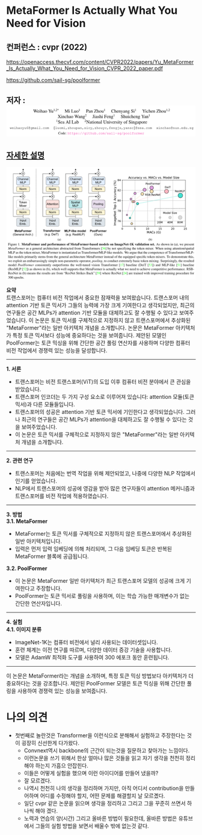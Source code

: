 # MetaFormer Is Actually What You Need for Vision

## 컨퍼런스 : cvpr (2022)

https://openaccess.thecvf.com/content/CVPR2022/papers/Yu_MetaFormer_Is_Actually_What_You_Need_for_Vision_CVPR_2022_paper.pdf

https://github.com/sail-sg/poolformer

## 저자 : ![Alt text](images/image.png)

## [자세한 설명](./MetaFormer%20Is%20Actually%20What%20You%20Need%20for%20Vision%20(2022).md)


![Alt text](images/image-1.png)

**요약**  
트랜스포머는 컴퓨터 비전 작업에서 중요한 잠재력을 보여왔습니다. 트랜스포머 내의 attention 기반 토큰 믹서가 그들의 능력에 가장 크게 기여한다고 생각되었지만, 최근의 연구들은 공간 MLPs가 attention 기반 모듈을 대체하고도 잘 수행될 수 있다고 보여주었습니다. 이 논문은 토큰 믹서를 구체적으로 지정하지 않고 트랜스포머에서 추상화된 "MetaFormer"라는 일반 아키텍처 개념을 소개합니다. 논문은 MetaFormer 아키텍처가 특정 토큰 믹서보다 성능에 중요하다는 것을 보여줍니다. 제안된 모델인 PoolFormer는 토큰 믹싱을 위해 간단한 공간 풀링 연산자를 사용하며 다양한 컴퓨터 비전 작업에서 경쟁력 있는 성능을 달성합니다.

---

**1. 서론**  
- 트랜스포머는 비전 트랜스포머(ViT)의 도입 이후 컴퓨터 비전 분야에서 큰 관심을 받았습니다.
- 트랜스포머 인코더는 두 가지 구성 요소로 이루어져 있습니다: attention 모듈(토큰 믹서)과 다른 모듈들입니다.
- 트랜스포머의 성공은 attention 기반 토큰 믹서에 기인한다고 생각되었습니다. 그러나 최근의 연구들은 공간 MLPs가 attention을 대체하고도 잘 수행될 수 있다는 것을 보여주었습니다.
- 이 논문은 토큰 믹서를 구체적으로 지정하지 않은 "MetaFormer"라는 일반 아키텍처 개념을 소개합니다.

---

**2. 관련 연구**  
- 트랜스포머는 처음에는 번역 작업을 위해 제안되었고, 나중에 다양한 NLP 작업에서 인기를 얻었습니다.
- NLP에서 트랜스포머의 성공에 영감을 받아 많은 연구자들이 attention 메커니즘과 트랜스포머를 비전 작업에 적용하였습니다.

---

**3. 방법**  
**3.1. MetaFormer**  
- MetaFormer는 토큰 믹서를 구체적으로 지정하지 않은 트랜스포머에서 추상화된 일반 아키텍처입니다.
- 입력은 먼저 입력 임베딩에 의해 처리되며, 그 다음 임베딩 토큰은 반복된 MetaFormer 블록에 공급됩니다.

**3.2. PoolFormer**  
- 이 논문은 MetaFormer 일반 아키텍처가 최근 트랜스포머 모델의 성공에 크게 기여한다고 주장합니다.
- PoolFormer는 토큰 믹서로 풀링을 사용하며, 이는 학습 가능한 매개변수가 없는 간단한 연산자입니다.

---

**4. 실험**  
**4.1. 이미지 분류**  
- ImageNet-1K는 컴퓨터 비전에서 널리 사용되는 데이터셋입니다.
- 훈련 체계는 이전 연구를 따르며, 다양한 데이터 증강 기술을 사용합니다.
- 모델은 AdamW 최적화 도구를 사용하여 300 에포크 동안 훈련됩니다.

---

이 논문은 MetaFormer라는 개념을 소개하며, 특정 토큰 믹싱 방법보다 아키텍처가 더 중요하다는 것을 강조합니다. 제안된 PoolFormer 모델은 토큰 믹싱을 위해 간단한 풀링을 사용하여 경쟁력 있는 성능을 보여줍니다.

# 나의 의견
- 첫번째로 놀란것은 Transformer을 이런식으로 분해해서 실험하고 주장한다는 것이 굉장히 신선한게 다가왔다.
  - Convnext역시 backbone의 근간이 되는것을 질문하고 찾아가는 느낌이다.
  - 이런논문을 쓰기 위해서 한상 얼마나 많은 것들을 읽고 자기 생각을 천천히 정리 해야 하는지 가흠으 안잡힌다.
  - 이들은 어떻게 실험을 했으며 이런 아이디어를 만들어 냈을까?
  - 잘 모르겠다.
  -  나역시 천천히 나의 생각을 정리하며 가지만, 아직 어디서 contribution을 만들어하며 어디를 수정해야 할지, 어떤 문제를 해결할지 날  모르곘다.
  -  일단 cvpr 같은 논문을 읽으며 생각을 정리하고 그리고 그을 꾸준히 쓰면서 하나씩 해야 겠다.
  -  노력과 연습의 양(시간) 그리고 올바른 방법이 필요한데, 올바른 방법은 유튜브에서 그들의 실험 방법을 보면서 배울수 밖에 없는것 같다.